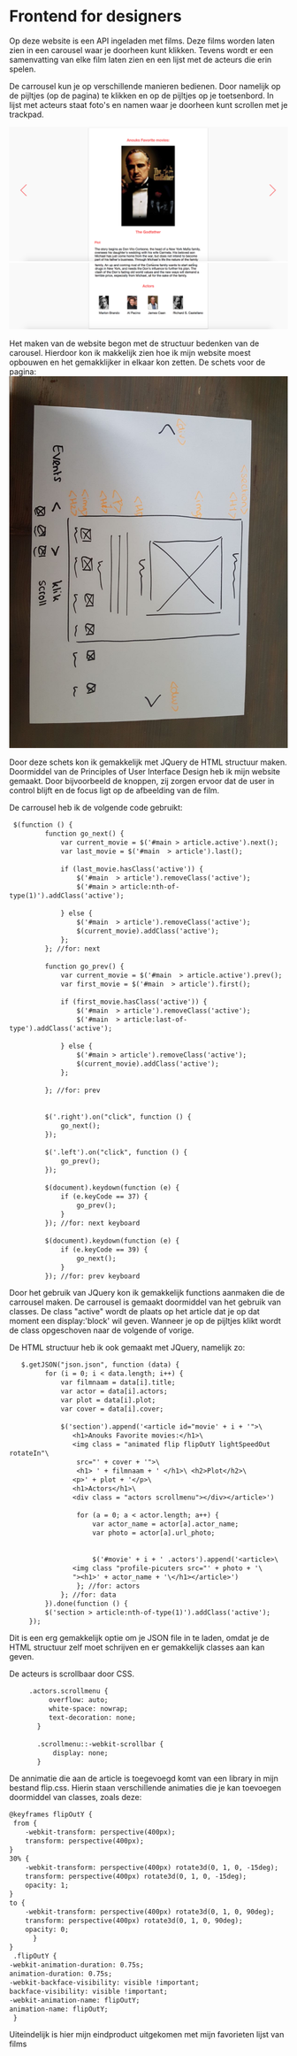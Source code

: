 # Frontend for designers 

Op deze website is een API ingeladen met films. Deze films worden laten zien in een carousel waar je doorheen kunt klikken. Tevens wordt er een samenvatting van elke film laten zien en een lijst met de acteurs die erin spelen. 

De carrousel kun je op verschillende manieren bedienen. Door namelijk op de pijltjes (op de pagina) te klikken en op de pijltjes op je toetsenbord. In lijst met acteurs staat foto's en namen waar je doorheen kunt scrollen met je trackpad.


![alt text](https://github.com/AnoukDrenthe/FrontendOpdracht2-3/blob/master/images/Schermafbeelding%202018-04-10%20om%2016.36.42.png)
![alt text](https://github.com/AnoukDrenthe/FrontendOpdracht2-3/blob/master/images/Schermafbeelding%202018-04-10%20om%2016.36.53.png)

Het maken van de website begon met de structuur bedenken van de carousel. Hierdoor kon ik makkelijk zien hoe ik mijn website moest opbouwen en het gemakklijker in elkaar kon zetten.
De schets voor de pagina:
![alt text](https://github.com/AnoukDrenthe/FrontendOpdracht2-3/blob/master/images/schets.jpeg)

Door deze schets kon ik gemakkelijk met JQuery de HTML structuur maken.
Doormiddel van de Principles of User Interface Design heb ik mijn website gemaakt. Door bijvoorbeeld de knoppen, zij zorgen ervoor dat de user in control blijft en de focus ligt op de afbeelding van de film.

De carrousel heb ik de volgende code gebruikt:

     $(function () {
             function go_next() {
                 var current_movie = $('#main > article.active').next();
                 var last_movie = $('#main  > article').last();

                 if (last_movie.hasClass('active')) {
                     $('#main  > article').removeClass('active');
                     $('#main > article:nth-of-type(1)').addClass('active');

                 } else {
                     $('#main  > article').removeClass('active');
                     $(current_movie).addClass('active');
                 };
             }; //for: next

             function go_prev() {
                 var current_movie = $('#main  > article.active').prev();
                 var first_movie = $('#main  > article').first();

                 if (first_movie.hasClass('active')) {
                     $('#main  > article').removeClass('active');
                     $('#main  > article:last-of-type').addClass('active');

                 } else {
                     $('#main > article').removeClass('active');
                     $(current_movie).addClass('active');
                 };

             }; //for: prev


             $('.right').on("click", function () {
                 go_next();
             });

             $('.left').on("click", function () {
                 go_prev();
             });

             $(document).keydown(function (e) {
                 if (e.keyCode == 37) {
                     go_prev();
                 }
             }); //for: next keyboard

             $(document).keydown(function (e) {
                 if (e.keyCode == 39) {
                     go_next();
                 }
             }); //for: prev keyboard
             
             
Door het gebruik van JQuery kon ik gemakkelijk functions aanmaken die de carrousel maken. De carrousel is gemaakt doormiddel van het gebruik van classes. De class "active" wordt de plaats op het article dat je op dat moment een display:'block' wil geven. Wanneer je op de pijltjes klikt wordt de class opgeschoven naar de volgende of vorige.

De HTML structuur heb ik ook gemaakt met JQuery, namelijk zo:

       $.getJSON("json.json", function (data) {
             for (i = 0; i < data.length; i++) {
                 var filmnaam = data[i].title;
                 var actor = data[i].actors;
                 var plot = data[i].plot;
                 var cover = data[i].cover;

                 $('section').append('<article id="movie' + i + '">\
                    <h1>Anouks Favorite movies:</h1>\
                    <img class = "animated flip flipOutY lightSpeedOut rotateIn"\
                     src="' + cover + '">\
                     <h1> ' + filmnaam + ' </h1>\ <h2>Plot</h2>\
                    <p>' + plot + '</p>\
                    <h1>Actors</h1>\
                    <div class = "actors scrollmenu"></div></article>')

                     for (a = 0; a < actor.length; a++) {
                         var actor_name = actor[a].actor_name;
                         var photo = actor[a].url_photo;


                         $('#movie' + i + ' .actors').append('<article>\
                    <img class "profile-picuters src="' + photo + '\
                    "><h1>' + actor_name + '\</h1></article>')
                     }; //for: actors
                 }; //for: data
             }).done(function () {
             $('section > article:nth-of-type(1)').addClass('active');
         });
         
Dit is een erg gemakkelijk optie om je JSON file in te laden, omdat je de HTML structuur zelf moet schrijven en er gemakkelijk classes aan kan geven.

De acteurs is scrollbaar door CSS.
          
         .actors.scrollmenu {
              overflow: auto;
              white-space: nowrap;
              text-decoration: none;
           }

           .scrollmenu::-webkit-scrollbar {
               display: none;
           }
  
  
De annimatie die aan de article is toegevoegd komt van een library in mijn bestand flip.css. Hierin staan verschillende animaties die je kan toevoegen doormiddel van classes, zoals deze:


    @keyframes flipOutY {
     from {
        -webkit-transform: perspective(400px);
        transform: perspective(400px);
    }
    30% {
        -webkit-transform: perspective(400px) rotate3d(0, 1, 0, -15deg);
        transform: perspective(400px) rotate3d(0, 1, 0, -15deg);
        opacity: 1;
    }
    to {
        -webkit-transform: perspective(400px) rotate3d(0, 1, 0, 90deg);
        transform: perspective(400px) rotate3d(0, 1, 0, 90deg);
        opacity: 0;
          }
    }         
     .flipOutY {
    -webkit-animation-duration: 0.75s;
    animation-duration: 0.75s;
    -webkit-backface-visibility: visible !important;
    backface-visibility: visible !important;
    -webkit-animation-name: flipOutY;
    animation-name: flipOutY;
     }

Uiteindelijk is hier mijn eindproduct uitgekomen met mijn favorieten lijst van films
